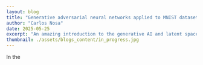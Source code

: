 ```yaml
---
layout: blog
title: "Generative adversarial neural networks applied to MNIST dataset"
author: "Carlos Nosa"
date: 2025-05-25
excerpt: "An amazing introduction to the generative AI and latent space models."
thumbnail: ./assets/blogs_content/in_progress.jpg
---
```


In the